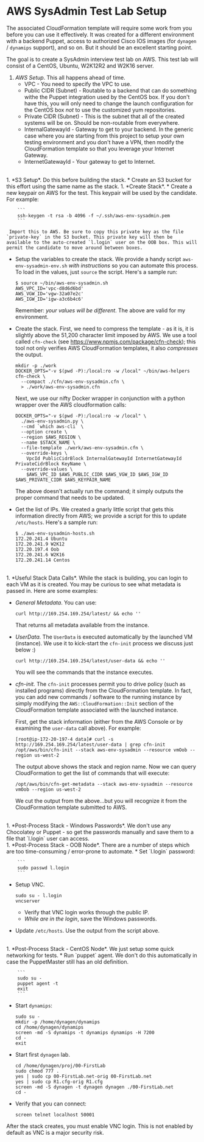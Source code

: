# AWS SysAdmin Test Lab Setup

The associated CloudFormation template will require some work from you before you can use it effectively. It was created for a different environment with a backend Puppet, access to authorized Cisco IOS images (for `dynagen` / `dynamips` support), and so on. But it should be an excellent starting point.

The goal is to create a SysAdmin interview test lab on AWS. This test lab will consist of a CentOS, Ubuntu, W2K12R2 and W2K16 server.

1. *AWS Setup*. This all happens ahead of time.
   * VPC - You need to specify the VPC to use.
   * Public CIDR (Subnet) - Routable to a backend that can do something withe the Puppet integration used by the CentOS box. If you don't have this, you will only need to change the launch configuration for the CentOS box *not* to use the customized yum repositories.
   * Private CIDR (Subnet) - This is the subnet that all of the created systems will be on. Should be non-routable from everywhere.
   * InternalGatewayId - Gateway to get to your backend. In the generic case where you are starting from this project to setup your own testing environment and you don't have a VPN, then modify the CloudFormation template so that you leverage your Internet Gateway.
   * InternetGatewayId - Your gateway to get to Internet.
<br />
1. *S3 Setup*. Do this before building the stack.
   * Create an S3 bucket for this effort using the same name as the stack.
1. *Create Stack*.
   * Create a new keypair on AWS for the test. This keypair will be used by the candidate. For example:

        ```
        ssh-keygen -t rsa -b 4096 -f ~/.ssh/aws-env-sysadmin.pem
        ```

     Import this to AWS. Be sure to copy this private key as the file `private-key` in the S3 bucket. This private key will then be available to the auto-created `l.login` user on the OOB box. This will permit the candidate to move around between boxes.
   * Setup the variables to create the stack. We provide a handy script `aws-env-sysadmin-env.sh` *with instructions* so you can automate this process.
     To load in the values, just `source` the script. Here's a sample run:

        ```
        $ source ~/bin/aws-env-sysadmin.sh
        AWS_VPC_ID='vpc-d8d6d6bd'
        AWS_VGW_ID='vgw-32a07e2c'
        AWS_IGW_ID='igw-a3c6b4c6'
        ```
     Remember: *your values will be different*. The above are valid for my environment.
   * Create the stack. First, we need to compress the template - as it is, it is slightly above the 51,200 character limit imposed by AWS. We use a tool called `cfn-check` (see https://www.npmjs.com/package/cfn-check); this tool not only verifies AWS CloudFormation templates, it also *compresses* the output.

        ```
        mkdir -p ./work
        DOCKER_OPTS="-v $(pwd -P):/local:ro -w /local" ~/bin/aws-helpers cfn-check \
          --compact ./cfn/aws-env-sysadmin.cfn \
          > ./work/aws-env-sysadmin.cfn
        ```
        Next, we use our nifty Docker wrapper in conjunction with a python wrapper over the AWS cloudformation calls:

        ```
        DOCKER_OPTS="-v $(pwd -P):/local:ro -w /local" \
          ./aws-env-sysadmin.py \
          --cmd `which aws-cli` \
          --option create \
          --region $AWS_REGION \
          --name $STACK_NAME \
          --file-template ./work/aws-env-sysadmin.cfn \
          --override-keys \
            VpcId PublicCidrBlock InternalGatewayId InternetGatewayId PrivateCidrBlock KeyName \
          --override-values \
            $AWS_VPC_ID $AWS_PUBLIC_CIDR $AWS_VGW_ID $AWS_IGW_ID $AWS_PRIVATE_CIDR $AWS_KEYPAIR_NAME
        ```
        The above doesn't actually run the command; it simply outputs the proper command that needs to be updated.
   * Get the list of IPs. We created a gnarly little script that gets this information directly from AWS; we provide a script for this to update `/etc/hosts`. Here's a sample run:

        ```
        $ ./aws-env-sysadmin-hosts.sh
        172.20.241.4 Ubuntu
        172.20.241.9 W2K12
        172.20.197.4 Oob
        172.20.241.6 W2K16
        172.20.241.14 Centos
        ```
<br />
1. *Useful Stack Data Calls*. While the stack is building, you can login to each VM as it is created. You may be curious to see what metadata is passed in. Here are some examples:

   * _General Metadata_. You can use:
   
       ```
       curl http://169.254.169.254/latest/ && echo ''
       ```
       That returns all metadata available from the instance.
   * _UserData._ The `UserData` is executed automatically by the launched VM (instance). We use it to kick-start the `cfn-init` process we discuss just below :)
   
       ```
       curl http://169.254.169.254/latest/user-data && echo ''
       ```
     You will see the commands that the instance executes.
   * _cfn-init._ The `cfn-init` processes permit you to drive policy (such as installed programs) directly from the CloudFormation template. In fact, you can add new commands / software to the running instance by simply modifying the `AWS::CloudFormation::Init` section of the CloudFormation template associated with the launched instance.

     First, get the stack information (either from the AWS Console or by examining the `user-data` call above). For example:
   
       ```
       [root@ip-172-20-197-4 data]# curl -s http://169.254.169.254/latest/user-data | grep cfn-init
       /opt/aws/bin/cfn-init --stack aws-env-sysadmin --resource vmOob --region us-west-2
       ```
     The output above shows the stack and region name. Now we can query CloudFormation to get the list of commands that will execute:
   
       ```
       /opt/aws/bin/cfn-get-metadata --stack aws-env-sysadmin --resource vmOob --region us-west-2
       ```
     We cut the output from the above...but you will recognize it from the CloudFormation template submitted to AWS.
<br />
1. *Post-Process Stack - Windows Passwords*. We don't use any Chocolatey or Puppet - so get the passwords manually and save them to a file that `l.login` user can access.
<br />
1. *Post-Process Stack - OOB Node*. There are a number of steps which are too time-consuming / error-prone to automate.
   * Set `l.login` password:

        ```
        sudo passwd l.login
        ```
   * Setup VNC.

        ```
        sudo su - l.login
        vncserver
        ```
     * Verify that VNC login works through the public IP.
     * *While are in the login*, save the Windows passwords.
   * Update `/etc/hosts`. Use the output from the script above.
<br />
1. *Post-Process Stack - CentOS Node*. We just setup some quick networking for tests.
   * Run `puppet` agent. We don't do this automatically in case the PuppetMaster still has an old definition.

        ```
        sudo su -
        puppet agent -t
        exit
        ```
   * Start `dynamips`:

        ```
        sudo su -
        mkdir -p /home/dynagen/dynamips
        cd /home/dynagen/dynamips
        screen -md -S dynamips -t dynamips dynamips -H 7200
        cd -
        exit
        ```
   * Start first `dynagen` lab.

        ```
        cd /home/dynagen/proj/00-FirstLab
        sudo chmod 777 .
        yes | sudo cp 00-FirstLab.net-orig 00-FirstLab.net
        yes | sudo cp R1.cfg-orig R1.cfg
        screen -md -S dynagen -t dynagen dynagen ./00-FirstLab.net
        cd -
        ```
   * Verify that you can connect:

        ```
        screen telnet localhost 50001
        ```

After the stack creates, you must enable VNC login. This is not enabled by default as VNC is a major security risk.

